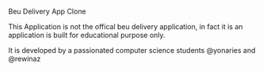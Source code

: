 Beu Delivery App Clone

This Application is not the offical beu delivery application, in fact it is an application is built for educational purpose only.

It is developed by a passionated computer science students @yonaries and @rewinaz
